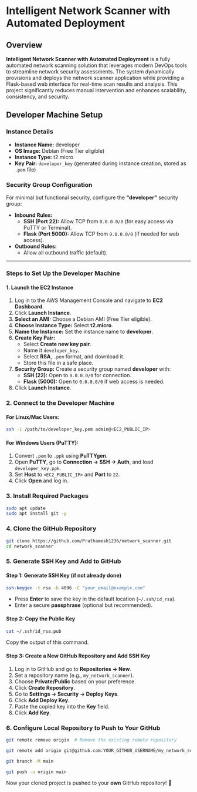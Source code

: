 # Intelligent Network Scanner with Automated Deployment

## Overview
**Intelligent Network Scanner with Automated Deployment** is a fully automated network scanning solution that leverages modern DevOps tools to streamline network security assessments. The system dynamically provisions and deploys the network scanner application while providing a Flask-based web interface for real-time scan results and analysis. This project significantly reduces manual intervention and enhances scalability, consistency, and security.

## Developer Machine Setup

### Instance Details
- **Instance Name:** developer  
- **OS Image:** Debian (Free Tier eligible)  
- **Instance Type:** t2.micro  
- **Key Pair:** `developer_key` (generated during instance creation, stored as `.pem` file)

### Security Group Configuration
For minimal but functional security, configure the **"developer"** security group:
- **Inbound Rules:**
  - **SSH (Port 22):** Allow TCP from `0.0.0.0/0` (for easy access via PuTTY or Terminal).
  - **Flask (Port 5000):** Allow TCP from `0.0.0.0/0` (if needed for web access).
- **Outbound Rules:**
  - Allow all outbound traffic (default).

---

### Steps to Set Up the Developer Machine

#### 1. Launch the EC2 Instance
1. Log in to the AWS Management Console and navigate to **EC2 Dashboard**.
2. Click **Launch Instance**.
3. **Select an AMI:** Choose a Debian AMI (Free Tier eligible).
4. **Choose Instance Type:** Select **t2.micro**.
5. **Name the Instance:** Set the instance name to **developer**.
6. **Create Key Pair:**
   - Select **Create new key pair**.
   - Name it `developer_key`.
   - Select **RSA**, `.pem` format, and download it.
   - Store this file in a safe place.
7. **Security Group:** Create a security group named **developer** with:
   - **SSH (22):** Open to `0.0.0.0/0` for connection.
   - **Flask (5000):** Open to `0.0.0.0/0` if web access is needed.
8. Click **Launch Instance**.

### 2. Connect to the Developer Machine

#### **For Linux/Mac Users:**
```bash
ssh -i /path/to/developer_key.pem admin@<EC2_PUBLIC_IP>
```

#### **For Windows Users (PuTTY):**
1. Convert `.pem` to `.ppk` using **PuTTYgen**.
2. Open **PuTTY**, go to **Connection → SSH → Auth**, and load `developer_key.ppk`.
3. Set **Host** to `<EC2_PUBLIC_IP>` and **Port** to `22`.
4. Click **Open** and log in.

### 3. Install Required Packages
```bash
sudo apt update
sudo apt install git -y
```

### 4. Clone the GitHub Repository
```bash
git clone https://github.com/Prathamesh1236/network_scanner.git
cd network_scanner
```

### 5. Generate SSH Key and Add to GitHub
#### **Step 1: Generate SSH Key (if not already done)**
```bash
ssh-keygen -t rsa -b 4096 -C "your_email@example.com"
```
- Press **Enter** to save the key in the default location (`~/.ssh/id_rsa`).
- Enter a secure **passphrase** (optional but recommended).

#### **Step 2: Copy the Public Key**
```bash
cat ~/.ssh/id_rsa.pub
```
Copy the output of this command.

#### **Step 3: Create a New GitHub Repository and Add SSH Key**
1. Log in to GitHub and go to **Repositories → New**.
2. Set a repository name (e.g., `my_network_scanner`).
3. Choose **Private/Public** based on your preference.
4. Click **Create Repository**.
5. Go to **Settings → Security → Deploy Keys**.
6. Click **Add Deploy Key**.
7. Paste the copied key into the **Key** field.
8. Click **Add Key**.

### 6. Configure Local Repository to Push to Your GitHub
```bash
git remote remove origin  # Remove the existing remote repository
```

```bash
git remote add origin git@github.com:YOUR_GITHUB_USERNAME/my_network_scanner.git
```

```bash
git branch -M main
```

```bash
git push -u origin main
```

Now your cloned project is pushed to your **own** GitHub repository! 🎉


